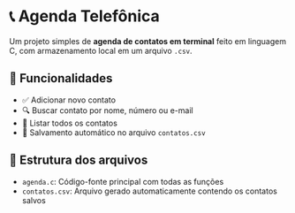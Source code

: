 # 📞 Agenda Telefônica

Um projeto simples de **agenda de contatos em terminal** feito em linguagem C, com armazenamento local em um arquivo `.csv`.

## 🧠 Funcionalidades

- ✅ Adicionar novo contato
- 🔍 Buscar contato por nome, número ou e-mail
- 📃 Listar todos os contatos
- 💾 Salvamento automático no arquivo `contatos.csv`

## 📁 Estrutura dos arquivos

- `agenda.c`: Código-fonte principal com todas as funções
- `contatos.csv`: Arquivo gerado automaticamente contendo os contatos salvos
